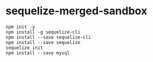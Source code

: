 # sequelize-merged-sandbox

```
npm init -y
npm install -g sequelize-cli
npm install --save sequelize-cli
npm install --save sequelize
sequelize init
npm install --save mysql
```
